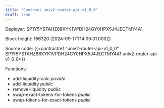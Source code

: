 ```yaml
---
title: "Contract univ2-router-api-v1_0_0"
draft: true
---
```

Deployer: SP1Y5YSTAHZ88XYK1VPDH24GY0HPX5J4JECTMY4A1


 



Block height: 166320 (2024-09-17T14:09:31.000Z)

Source code: {{<contractref "univ2-router-api-v1_0_0" SP1Y5YSTAHZ88XYK1VPDH24GY0HPX5J4JECTMY4A1 univ2-router-api-v1_0_0>}}

Functions:

* add-liquidity-calc _private_
* add-liquidity _public_
* remove-liquidity _public_
* swap-exact-tokens-for-tokens _public_
* swap-tokens-for-exact-tokens _public_

